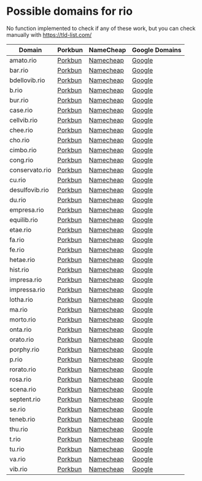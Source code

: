 # Possible domains for rio

No function implemented to check if any of these work, but you can check manually with https://tld-list.com/

| Domain | Porkbun | NameCheap | Google Domains |
|---|---|---|---|
| amato.rio | [Porkbun](https://porkbun.com/checkout/search?prb=e814663da1&tlds=&idnLanguage=&search=search&q=amato.rio) | [Namecheap](https://www.namecheap.com/domains/registration/results/?domain=amato.rio) | [Google](https://domains.google.com/registrar/search?searchTerm=amato.rio) |
| bar.rio | [Porkbun](https://porkbun.com/checkout/search?prb=e814663da1&tlds=&idnLanguage=&search=search&q=bar.rio) | [Namecheap](https://www.namecheap.com/domains/registration/results/?domain=bar.rio) | [Google](https://domains.google.com/registrar/search?searchTerm=bar.rio) |
| bdellovib.rio | [Porkbun](https://porkbun.com/checkout/search?prb=e814663da1&tlds=&idnLanguage=&search=search&q=bdellovib.rio) | [Namecheap](https://www.namecheap.com/domains/registration/results/?domain=bdellovib.rio) | [Google](https://domains.google.com/registrar/search?searchTerm=bdellovib.rio) |
| b.rio | [Porkbun](https://porkbun.com/checkout/search?prb=e814663da1&tlds=&idnLanguage=&search=search&q=b.rio) | [Namecheap](https://www.namecheap.com/domains/registration/results/?domain=b.rio) | [Google](https://domains.google.com/registrar/search?searchTerm=b.rio) |
| bur.rio | [Porkbun](https://porkbun.com/checkout/search?prb=e814663da1&tlds=&idnLanguage=&search=search&q=bur.rio) | [Namecheap](https://www.namecheap.com/domains/registration/results/?domain=bur.rio) | [Google](https://domains.google.com/registrar/search?searchTerm=bur.rio) |
| case.rio | [Porkbun](https://porkbun.com/checkout/search?prb=e814663da1&tlds=&idnLanguage=&search=search&q=case.rio) | [Namecheap](https://www.namecheap.com/domains/registration/results/?domain=case.rio) | [Google](https://domains.google.com/registrar/search?searchTerm=case.rio) |
| cellvib.rio | [Porkbun](https://porkbun.com/checkout/search?prb=e814663da1&tlds=&idnLanguage=&search=search&q=cellvib.rio) | [Namecheap](https://www.namecheap.com/domains/registration/results/?domain=cellvib.rio) | [Google](https://domains.google.com/registrar/search?searchTerm=cellvib.rio) |
| chee.rio | [Porkbun](https://porkbun.com/checkout/search?prb=e814663da1&tlds=&idnLanguage=&search=search&q=chee.rio) | [Namecheap](https://www.namecheap.com/domains/registration/results/?domain=chee.rio) | [Google](https://domains.google.com/registrar/search?searchTerm=chee.rio) |
| cho.rio | [Porkbun](https://porkbun.com/checkout/search?prb=e814663da1&tlds=&idnLanguage=&search=search&q=cho.rio) | [Namecheap](https://www.namecheap.com/domains/registration/results/?domain=cho.rio) | [Google](https://domains.google.com/registrar/search?searchTerm=cho.rio) |
| cimbo.rio | [Porkbun](https://porkbun.com/checkout/search?prb=e814663da1&tlds=&idnLanguage=&search=search&q=cimbo.rio) | [Namecheap](https://www.namecheap.com/domains/registration/results/?domain=cimbo.rio) | [Google](https://domains.google.com/registrar/search?searchTerm=cimbo.rio) |
| cong.rio | [Porkbun](https://porkbun.com/checkout/search?prb=e814663da1&tlds=&idnLanguage=&search=search&q=cong.rio) | [Namecheap](https://www.namecheap.com/domains/registration/results/?domain=cong.rio) | [Google](https://domains.google.com/registrar/search?searchTerm=cong.rio) |
| conservato.rio | [Porkbun](https://porkbun.com/checkout/search?prb=e814663da1&tlds=&idnLanguage=&search=search&q=conservato.rio) | [Namecheap](https://www.namecheap.com/domains/registration/results/?domain=conservato.rio) | [Google](https://domains.google.com/registrar/search?searchTerm=conservato.rio) |
| cu.rio | [Porkbun](https://porkbun.com/checkout/search?prb=e814663da1&tlds=&idnLanguage=&search=search&q=cu.rio) | [Namecheap](https://www.namecheap.com/domains/registration/results/?domain=cu.rio) | [Google](https://domains.google.com/registrar/search?searchTerm=cu.rio) |
| desulfovib.rio | [Porkbun](https://porkbun.com/checkout/search?prb=e814663da1&tlds=&idnLanguage=&search=search&q=desulfovib.rio) | [Namecheap](https://www.namecheap.com/domains/registration/results/?domain=desulfovib.rio) | [Google](https://domains.google.com/registrar/search?searchTerm=desulfovib.rio) |
| du.rio | [Porkbun](https://porkbun.com/checkout/search?prb=e814663da1&tlds=&idnLanguage=&search=search&q=du.rio) | [Namecheap](https://www.namecheap.com/domains/registration/results/?domain=du.rio) | [Google](https://domains.google.com/registrar/search?searchTerm=du.rio) |
| empresa.rio | [Porkbun](https://porkbun.com/checkout/search?prb=e814663da1&tlds=&idnLanguage=&search=search&q=empresa.rio) | [Namecheap](https://www.namecheap.com/domains/registration/results/?domain=empresa.rio) | [Google](https://domains.google.com/registrar/search?searchTerm=empresa.rio) |
| equilib.rio | [Porkbun](https://porkbun.com/checkout/search?prb=e814663da1&tlds=&idnLanguage=&search=search&q=equilib.rio) | [Namecheap](https://www.namecheap.com/domains/registration/results/?domain=equilib.rio) | [Google](https://domains.google.com/registrar/search?searchTerm=equilib.rio) |
| etae.rio | [Porkbun](https://porkbun.com/checkout/search?prb=e814663da1&tlds=&idnLanguage=&search=search&q=etae.rio) | [Namecheap](https://www.namecheap.com/domains/registration/results/?domain=etae.rio) | [Google](https://domains.google.com/registrar/search?searchTerm=etae.rio) |
| fa.rio | [Porkbun](https://porkbun.com/checkout/search?prb=e814663da1&tlds=&idnLanguage=&search=search&q=fa.rio) | [Namecheap](https://www.namecheap.com/domains/registration/results/?domain=fa.rio) | [Google](https://domains.google.com/registrar/search?searchTerm=fa.rio) |
| fe.rio | [Porkbun](https://porkbun.com/checkout/search?prb=e814663da1&tlds=&idnLanguage=&search=search&q=fe.rio) | [Namecheap](https://www.namecheap.com/domains/registration/results/?domain=fe.rio) | [Google](https://domains.google.com/registrar/search?searchTerm=fe.rio) |
| hetae.rio | [Porkbun](https://porkbun.com/checkout/search?prb=e814663da1&tlds=&idnLanguage=&search=search&q=hetae.rio) | [Namecheap](https://www.namecheap.com/domains/registration/results/?domain=hetae.rio) | [Google](https://domains.google.com/registrar/search?searchTerm=hetae.rio) |
| hist.rio | [Porkbun](https://porkbun.com/checkout/search?prb=e814663da1&tlds=&idnLanguage=&search=search&q=hist.rio) | [Namecheap](https://www.namecheap.com/domains/registration/results/?domain=hist.rio) | [Google](https://domains.google.com/registrar/search?searchTerm=hist.rio) |
| impresa.rio | [Porkbun](https://porkbun.com/checkout/search?prb=e814663da1&tlds=&idnLanguage=&search=search&q=impresa.rio) | [Namecheap](https://www.namecheap.com/domains/registration/results/?domain=impresa.rio) | [Google](https://domains.google.com/registrar/search?searchTerm=impresa.rio) |
| impressa.rio | [Porkbun](https://porkbun.com/checkout/search?prb=e814663da1&tlds=&idnLanguage=&search=search&q=impressa.rio) | [Namecheap](https://www.namecheap.com/domains/registration/results/?domain=impressa.rio) | [Google](https://domains.google.com/registrar/search?searchTerm=impressa.rio) |
| lotha.rio | [Porkbun](https://porkbun.com/checkout/search?prb=e814663da1&tlds=&idnLanguage=&search=search&q=lotha.rio) | [Namecheap](https://www.namecheap.com/domains/registration/results/?domain=lotha.rio) | [Google](https://domains.google.com/registrar/search?searchTerm=lotha.rio) |
| ma.rio | [Porkbun](https://porkbun.com/checkout/search?prb=e814663da1&tlds=&idnLanguage=&search=search&q=ma.rio) | [Namecheap](https://www.namecheap.com/domains/registration/results/?domain=ma.rio) | [Google](https://domains.google.com/registrar/search?searchTerm=ma.rio) |
| morto.rio | [Porkbun](https://porkbun.com/checkout/search?prb=e814663da1&tlds=&idnLanguage=&search=search&q=morto.rio) | [Namecheap](https://www.namecheap.com/domains/registration/results/?domain=morto.rio) | [Google](https://domains.google.com/registrar/search?searchTerm=morto.rio) |
| onta.rio | [Porkbun](https://porkbun.com/checkout/search?prb=e814663da1&tlds=&idnLanguage=&search=search&q=onta.rio) | [Namecheap](https://www.namecheap.com/domains/registration/results/?domain=onta.rio) | [Google](https://domains.google.com/registrar/search?searchTerm=onta.rio) |
| orato.rio | [Porkbun](https://porkbun.com/checkout/search?prb=e814663da1&tlds=&idnLanguage=&search=search&q=orato.rio) | [Namecheap](https://www.namecheap.com/domains/registration/results/?domain=orato.rio) | [Google](https://domains.google.com/registrar/search?searchTerm=orato.rio) |
| porphy.rio | [Porkbun](https://porkbun.com/checkout/search?prb=e814663da1&tlds=&idnLanguage=&search=search&q=porphy.rio) | [Namecheap](https://www.namecheap.com/domains/registration/results/?domain=porphy.rio) | [Google](https://domains.google.com/registrar/search?searchTerm=porphy.rio) |
| p.rio | [Porkbun](https://porkbun.com/checkout/search?prb=e814663da1&tlds=&idnLanguage=&search=search&q=p.rio) | [Namecheap](https://www.namecheap.com/domains/registration/results/?domain=p.rio) | [Google](https://domains.google.com/registrar/search?searchTerm=p.rio) |
| rorato.rio | [Porkbun](https://porkbun.com/checkout/search?prb=e814663da1&tlds=&idnLanguage=&search=search&q=rorato.rio) | [Namecheap](https://www.namecheap.com/domains/registration/results/?domain=rorato.rio) | [Google](https://domains.google.com/registrar/search?searchTerm=rorato.rio) |
| rosa.rio | [Porkbun](https://porkbun.com/checkout/search?prb=e814663da1&tlds=&idnLanguage=&search=search&q=rosa.rio) | [Namecheap](https://www.namecheap.com/domains/registration/results/?domain=rosa.rio) | [Google](https://domains.google.com/registrar/search?searchTerm=rosa.rio) |
| scena.rio | [Porkbun](https://porkbun.com/checkout/search?prb=e814663da1&tlds=&idnLanguage=&search=search&q=scena.rio) | [Namecheap](https://www.namecheap.com/domains/registration/results/?domain=scena.rio) | [Google](https://domains.google.com/registrar/search?searchTerm=scena.rio) |
| septent.rio | [Porkbun](https://porkbun.com/checkout/search?prb=e814663da1&tlds=&idnLanguage=&search=search&q=septent.rio) | [Namecheap](https://www.namecheap.com/domains/registration/results/?domain=septent.rio) | [Google](https://domains.google.com/registrar/search?searchTerm=septent.rio) |
| se.rio | [Porkbun](https://porkbun.com/checkout/search?prb=e814663da1&tlds=&idnLanguage=&search=search&q=se.rio) | [Namecheap](https://www.namecheap.com/domains/registration/results/?domain=se.rio) | [Google](https://domains.google.com/registrar/search?searchTerm=se.rio) |
| teneb.rio | [Porkbun](https://porkbun.com/checkout/search?prb=e814663da1&tlds=&idnLanguage=&search=search&q=teneb.rio) | [Namecheap](https://www.namecheap.com/domains/registration/results/?domain=teneb.rio) | [Google](https://domains.google.com/registrar/search?searchTerm=teneb.rio) |
| thu.rio | [Porkbun](https://porkbun.com/checkout/search?prb=e814663da1&tlds=&idnLanguage=&search=search&q=thu.rio) | [Namecheap](https://www.namecheap.com/domains/registration/results/?domain=thu.rio) | [Google](https://domains.google.com/registrar/search?searchTerm=thu.rio) |
| t.rio | [Porkbun](https://porkbun.com/checkout/search?prb=e814663da1&tlds=&idnLanguage=&search=search&q=t.rio) | [Namecheap](https://www.namecheap.com/domains/registration/results/?domain=t.rio) | [Google](https://domains.google.com/registrar/search?searchTerm=t.rio) |
| tu.rio | [Porkbun](https://porkbun.com/checkout/search?prb=e814663da1&tlds=&idnLanguage=&search=search&q=tu.rio) | [Namecheap](https://www.namecheap.com/domains/registration/results/?domain=tu.rio) | [Google](https://domains.google.com/registrar/search?searchTerm=tu.rio) |
| va.rio | [Porkbun](https://porkbun.com/checkout/search?prb=e814663da1&tlds=&idnLanguage=&search=search&q=va.rio) | [Namecheap](https://www.namecheap.com/domains/registration/results/?domain=va.rio) | [Google](https://domains.google.com/registrar/search?searchTerm=va.rio) |
| vib.rio | [Porkbun](https://porkbun.com/checkout/search?prb=e814663da1&tlds=&idnLanguage=&search=search&q=vib.rio) | [Namecheap](https://www.namecheap.com/domains/registration/results/?domain=vib.rio) | [Google](https://domains.google.com/registrar/search?searchTerm=vib.rio) |
